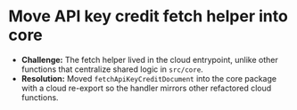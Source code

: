 # Move API key credit fetch helper into core

- **Challenge:** The fetch helper lived in the cloud entrypoint, unlike other functions that centralize shared logic in `src/core`.
- **Resolution:** Moved `fetchApiKeyCreditDocument` into the core package with a cloud re-export so the handler mirrors other refactored cloud functions.
